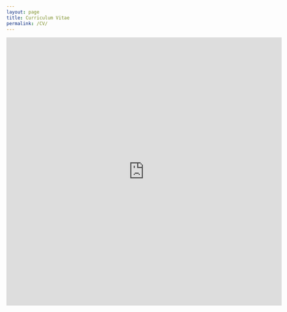 ```yaml
---
layout: page
title: Curriculum Vitae
permalink: /CV/
---
```


<iframe src="http://docs.google.com/gview?url=file:https://github.com/akschw04/akschw04.github.io/blob/master/Adria%20Schwarber%20-%20CV.pdf&embedded=true" style="width:718px; height:700px;" frameborder="0"></iframe>